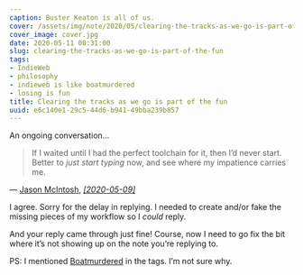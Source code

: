 ```yaml
---
caption: Buster Keaton is all of us.
cover: /assets/img/note/2020/05/clearing-the-tracks-as-we-go-is-part-of-the-fun/cover.jpg
cover_image: cover.jpg
date: 2020-05-11 00:31:00
slug: clearing-the-tracks-as-we-go-is-part-of-the-fun
tags:
- IndieWeb
- philosophy
- indieweb is like boatmurdered
- losing is fun
title: Clearing the tracks as we go is part of the fun
uuid: e6c140e1-29c5-44d6-b941-49bba239b857
---
```


An ongoing conversation…

<div class="u-in-reply-to h-cite">
  <blockquote>If I waited until I had the perfect toolchain for it, then I’d never start. Better to <em>just start typing</em> now, and see where my impatience carries me.</blockquote>
  <div class="attribution">—
      <a class="u-category h-card" href="https://jmac.org/">Jason McIntosh</a>,<cite>
      <a class="u-url" href="https://jmac.org/notes/oops-no-author.html">
        [<time class="dt-published">2020-05-09</time>]</a>
      </cite>
  </div>
</div>

I agree. Sorry for the delay in replying. I needed to create and/or fake
the missing pieces of my workflow so I *could* reply.

And your reply came through just fine! Course, now I need to go fix the
bit where it’s not showing up on the note you’re replying to.

[Boatmurdered]: https://lparchive.org/Dwarf-Fortress-Boatmurdered/Introduction/

<div class="admonition">

PS: I mentioned [Boatmurdered][] in the tags. I’m not sure why.

</div>
